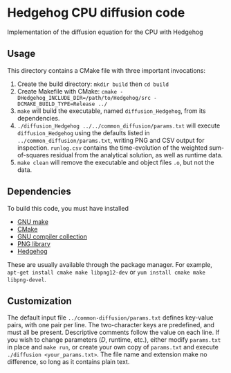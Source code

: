 # Hedgehog CPU diffusion code

Implementation of the diffusion equation for the CPU with Hedgehog

## Usage

This directory contains a CMake file  with three important invocations:

1. Create the build directory: `mkdir build` then `cd build`
2. Create Makefile with CMake: 
   `cmake -DHedgehog_INCLUDE_DIR=/path/to/Hedgehog/src -DCMAKE_BUILD_TYPE=Release ../` 
3. `make` will build the executable, named `diffusion_Hedgehog`, from its
   dependencies.
4. `./diffusion_Hedgehog ../../common_diffusion/params.txt` will execute
   `diffusion_Hedgehog` using the defaults listed in
   `../common_diffusion/params.txt`, writing PNG and CSV output for inspection.
   `runlog.csv` contains the time-evolution of the weighted sum-of-squares
   residual from the analytical solution, as well as runtime data.
5. `make clean` will remove the executable and object files `.o`,
   but not the data.

## Dependencies

To build this code, you must have installed
* [GNU make][_make]
* [CMake][_cmake]
* [GNU compiler collection][_gcc]
* [PNG library][_png]
* [Hedgehog][_hedgehog]

These are usually available through the package manager. For example, `apt-get
install cmake make libpng12-dev` or `yum install cmake make libpng-devel`.

## Customization

The default input file `../common-diffusion/params.txt` defines
key-value pairs, with one pair per line. The two-character keys are
predefined, and must all be present. Descriptive comments follow the
value on each line. If you wish to change parameters (*D*, runtime,
etc.), either modify `params.txt` in place and `make run`, or create
your own copy of `params.txt` and execute `./diffusion
<your_params.txt>`. The file name and extension make no difference, so
long as it contains plain text.

<!-- References -->

[_make]: https://www.gnu.org/software/make/
[_cmake]: https://cmake.org/download/
[_gcc]:  https://gcc.gnu.org
[_png]:  http://www.libpng.org/pub/png/libpng.html
[_hedgehog]: https://github.com/usnistgov/hedgehog
